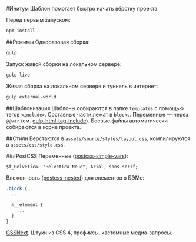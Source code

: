 #Инитум
Шаблон помогает быстро начать вёрстку проекта.

Перед первым запуском:
```bash
npm install
```

##Режимы
Одноразовая сборка:
```bash
gulp
```

Запуск живой сборки на локальном сервере:
```bash
gulp live
```

Живая сборка на локальном сервере и туннель в интернет:
```bash
gulp external-world
```

##Шаблонизация
Шаблоны собираются в папке `templates` с помощью тегов `<include>`. Составные части лежат в `blocks`. Переменные — через `@@var` (см. [gulp-html-tag-include](https://github.com/straykov/gulp-html-tag-include)). Боевые файлы автоматически собираются в корне проекта.

##Стили
Верстаются в `assets/source/styles/layout.css`, компилируются в `assets/css/style.css`.

###PostCSS
Переменные ([postcss-simple-vars](https://github.com/postcss/postcss-simple-vars)):
```css
$f_Helvetica: "Helvetica Neue", Arial, sans-serif;
```
Вложенность ([postcss-nested](https://github.com/postcss/postcss-nested)) для элементов в БЭМе:
```css
.block {
  ...

  &__element {
    ...
  }
}
```
[CSSNext](http://cssnext.io). Штуки из CSS 4, префиксы, кастомные медиа-запросы.
